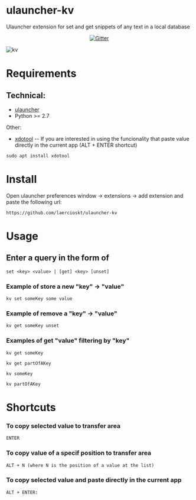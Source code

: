 # ulauncher-kv

Ulauncher extension for set and get snippets of any text in a local database

<p align="center">
  <a href="https://gitter.im/ulauncher-kv/community?utm_source=badge&utm_medium=badge&utm_campaign=pr-badge&utm_content=badge"><img src="https://badges.gitter.im/ulauncher-kv/community.svg" alt="Gitter"/></a>
</p>

![kv](kv.gif)

# Requirements

## Technical:
* [ulauncher](https://ulauncher.io/)
* Python >= 2.7

Other:
* [xdotool](https://www.semicomplete.com/projects/xdotool/) -- If you are interested in using the funcionality that paste value directly in the current app (ALT + ENTER shortcut)
```
sudo apt install xdotool
```

# Install

Open ulauncher preferences window -> extensions -> add extension and paste the following url:

```
https://github.com/laercioskt/ulauncher-kv
```

# Usage

## Enter a query in the form of 

```
set <key> <value> | [get] <key> [unset]
```

### Example of store a new "key" -> "value"

```
kv set someKey some value
```

### Example of remove a "key" -> "value"

```
kv get someKey unset
```

### Examples of get "value" filtering by "key"

```
kv get someKey

kv get partOfAKey

kv someKey

kv partOfAKey
```


# Shortcuts

### To copy selected value to transfer area
```
ENTER
```

### To copy value of a specif position to transfer area
```
ALT + N (where N is the position of a value at the list)
```

### To copy selected value and paste directly in the current app
```
ALT + ENTER: 
```

